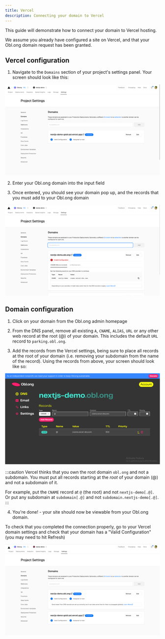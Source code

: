 ```yaml
---
title: Vercel
description: Connecting your domain to Vercel
---
```


This guide will demonstrate how to connect your domain to Vercel hosting. 

We assume you already have configured a site on Vercel, and that your Obl.ong domain request has been granted.

## Vercel configuration

1. Navigate to the `Domains` section of your project's settings panel. Your screen should look like this:

![Vercel domains settings](../../../assets/vercel-domains.png)

2. Enter your Obl.ong domain into the input field

3. Once entered, you should see your domain pop up, and the records that you must add to your Obl.ong domain

![Vercel domains settings with Obl.ong domain showing that a CNAME pointing to cname.vercel-dns.com](../../../assets/vercel-domains-oblong.png)

## Domain configuration

1. Click on your domain from the Obl.ong admin homepage

2. From the DNS panel, remove all existing `A`, `CNAME`, `ALIAS`, `URL` or any other web record at the root (@) of your domain. This includes the default `URL` record to `parking.obl.ong`.

3. Add the records from the Vercel settings, being sure to place all records at the root of your domain (i.e. removing your subdomain from the name of the record). Using the records from above, your screen should look like so:

![Obl.ong domain DNS panel showing a CNAME record on the root pointing to cname.vercel-dns.com](../../../assets/oblong-records.png)

:::caution
Vercel thinks that you own the root domain `obl.ong` and not a subdomain. You must put all records starting at the *root* of your domain (@) and not a subdomain of it.

For example, put the `CNAME` record at `@` (the root) and not `nextjs-demo[.@]`. Or put any subdomain at `subdomain[.@]` and not `subdomain.nextjs-demo[.@]`.
:::

4. You're done! - your site should now be viewable from your Obl.ong domain. 

To check that you completed the connection properly, go to your Vercel domain settings and check that your domain has a "Valid Configuration" (you may need to hit Refresh)

![Vercel domain dashboard showing "Valid configuration" for nextjs-demo.obl.ong](../../../assets/vercel-domains-completed.png)





